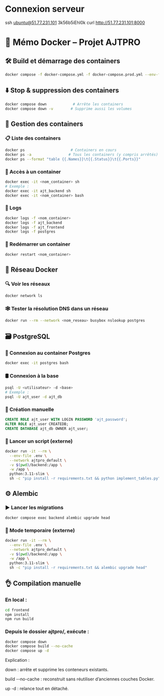 # Connexion serveur 
ssh ubuntu@51.77.231.101
3k56b5iEhI0k
curl http://51.77.231.101:8000


# 📘 Mémo Docker – Projet AJTPRO

## 🛠️ Build et démarrage des containers
```bash
docker compose -f docker-compose.yml -f docker-compose.prod.yml --env-file .env up -d --build
```

## ⬇️ Stop & suppression des containers
```bash
docker compose down            # Arrête les containers
docker compose down -v        # Supprime aussi les volumes
```

## 🐳 Gestion des containers

### 📋 Liste des containers
```bash
docker ps                     # Containers en cours
docker ps -a                 # Tous les containers (y compris arrêtés)
docker ps --format "table {{.Names}}\t{{.Status}}\t{{.Ports}}"
```

### 🚪 Accès à un container
```bash
docker exec -it <nom_container> sh
# Exemple :
docker exec -it ajt_backend sh
docker exec -it <nom_container> bash
```

### 📜 Logs
```bash
docker logs -f <nom_container> 
docker logs -f ajt_backend
docker logs -f ajt_frontend
docker logs -f postgres
```

### 🔄 Redémarrer un container
```bash
docker restart <nom_container>
```

## 🧱 Réseau Docker

### 🔍 Voir les réseaux
```bash
docker network ls
```

### 🕸️ Tester la résolution DNS dans un réseau
```bash
docker run --rm --network <nom_reseau> busybox nslookup postgres
```

## 🗃️ PostgreSQL

### 🔐 Connexion au container Postgres
```bash
docker exec -it postgres bash
```

### 🛢️ Connexion à la base
```bash
psql -U <utilisateur> -d <base>
# Exemple :
psql -U ajt_user -d ajt_db
```

### 🔧 Création manuelle
```sql
CREATE ROLE ajt_user WITH LOGIN PASSWORD 'ajt_password';
ALTER ROLE ajt_user CREATEDB;
CREATE DATABASE ajt_db OWNER ajt_user;
```

### 🧪 Lancer un script (externe)
```bash
docker run -it --rm \
  --env-file .env \
  --network ajtpro_default \
  -v $(pwd)/backend:/app \
  -w /app \
  python:3.11-slim \
  sh -c "pip install -r requirements.txt && python implement_tables.py"
```

## ⚙️ Alembic

### ▶️ Lancer les migrations
```bash
docker compose exec backend alembic upgrade head
```

### 🧪 Mode temporaire (externe)
```bash
docker run -it --rm \
  --env-file .env \
  --network ajtpro_default \
  -v $(pwd)/backend:/app \
  -w /app \
  python:3.11-slim \
  sh -c "pip install -r requirements.txt && alembic upgrade head"
```

## 👌 Compilation manuelle

### En local : 
```bash
cd frontend
npm install
npm run build
```


### Depuis le dossier ajtpro/, exécute :

```bash
docker compose down
docker compose build --no-cache
docker compose up -d
```
Explication :

down : arrête et supprime les conteneurs existants.

build --no-cache : reconstruit sans réutiliser d’anciennes couches Docker.

up -d : relance tout en détaché.



